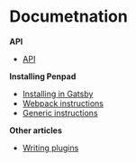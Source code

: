 # Documetnation

**API**

- [API](./api/index.md)

**Installing Penpad**

- [Installing in Gatsby](./gatsby-instructions.md)
- [Webpack instructions](./webpack-instructions.md)
- [Generic instructions](./generic-instructions.md)

**Other articles**

- [Writing plugins](./writing-plugins.md)

